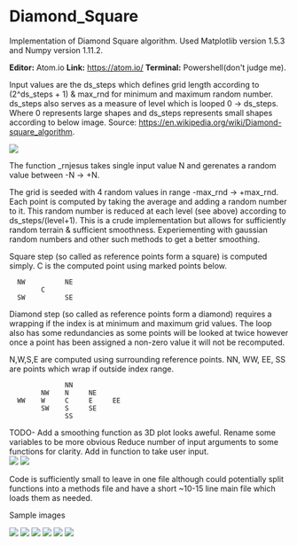 # Diamond_Square

Implementation of Diamond Square algorithm.  Used Matplotlib version 1.5.3 and Numpy version 1.11.2.

**Editor:** Atom.io **Link:** https://atom.io/ **Terminal:** Powershell(don't judge me).

Input values are the ds_steps which defines grid length according to (2^ds_steps + 1) & max_rnd for minimum and maximum random number.
ds_steps also serves as a measure of level which is looped 0 -> ds_steps.  Where 0 represents large shapes and ds_steps represents small shapes according to below image. Source: https://en.wikipedia.org/wiki/Diamond-square_algorithm.

![](https://raw.githubusercontent.com/crowgers/Diamond_Square/master/Images/Diamond_Square_Algorithm.png)

The function _rnjesus takes single input value N and gerenates a random value between -N -> +N.

The grid is seeded with 4 random values in range -max_rnd -> +max_rnd.
Each point is computed by taking the average and adding a random number to it. This random number is reduced at each level (see above) according to ds_steps/(level+1).  This is a crude implementation but allows for sufficiently random terrain & sufficient smoothness.
Experiementing with gaussian random numbers and other such methods to get a better smoothing. 

Square step (so called as reference points form a square) is computed simply.
C is the computed point using marked points below.

      NW          NE
            C
      SW          SE

Diamond step (so called as reference points form a diamond) requires a wrapping if the index is at minimum and maximum grid values.
The loop also has some redundancies as some points will be looked at twice however once a point has been assigned a non-zero value it will not be recomputed.

N,W,S,E are computed using surrounding reference points. NN, WW, EE, SS are points which wrap if outside index range.

                  NN
            NW    N     NE
      WW    W     C     E     EE
            SW    S     SE
                  SS

TODO-
Add a smoothing function as 3D plot looks aweful.
Rename some variables to be more obvious
Reduce number of input arguments to some functions for clarity.
Add in function to take user input.  
![](https://raw.githubusercontent.com/crowgers/Diamond_Square/master/Images/DiamondSquare3D.png)
![](https://raw.githubusercontent.com/crowgers/Diamond_Square/master/Images/DiamondSquare3D-2.png)

Code is sufficiently small to leave in one file although could potentially split functions into a methods file and have a short ~10-15 line main file which loads them as needed.

Sample images

![](https://raw.githubusercontent.com/crowgers/Diamond_Square/master/Images/DiamondSquare_262k.png)
![](https://raw.githubusercontent.com/crowgers/Diamond_Square/master/Images/DiamondSquare_262k-1.png)
![](https://raw.githubusercontent.com/crowgers/Diamond_Square/master/Images/DiamondSquare_1M.png)
![](https://raw.githubusercontent.com/crowgers/Diamond_Square/master/Images/DiamondSquare_1M-1.png)
![](https://raw.githubusercontent.com/crowgers/Diamond_Square/master/Images/DiamondSquare_1M-2.png)
![](https://raw.githubusercontent.com/crowgers/Diamond_Square/master/Images/DiamondSquare_Noisy.png)

